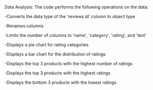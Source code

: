
Data Analysis:
The code performs the following operations on the data:

-Converts the data type of the 'reviews.id' column to object type

-Renames columns

-Limits the number of columns to 'name', 'category', 'rating', and 'text'

-Displays a pie chart for rating categories

-Displays a bar chart for the distribution of ratings

-Displays the top 3 products with the highest number of ratings

-Displays the top 3 products with the highest ratings

-Displays the bottom 3 products with the lowest ratings

